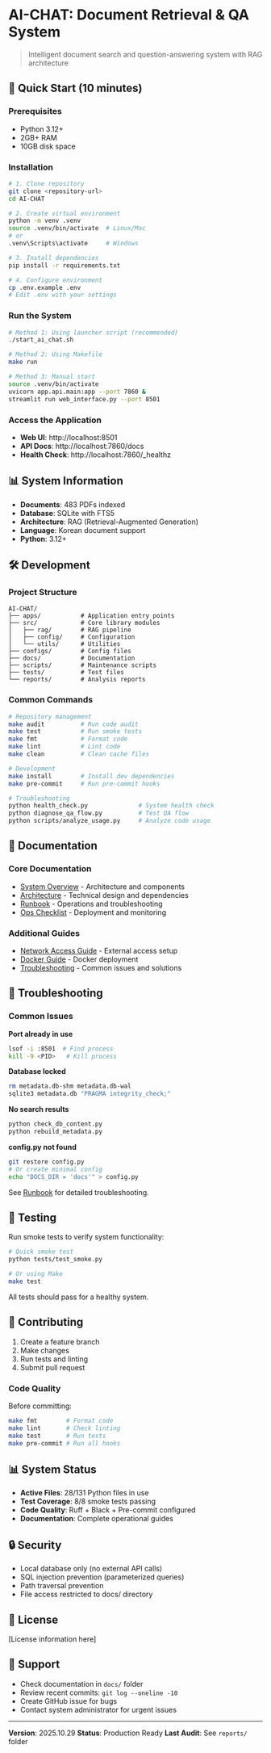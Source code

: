 # AI-CHAT: Document Retrieval & QA System

> Intelligent document search and question-answering system with RAG architecture

## 🚀 Quick Start (10 minutes)

### Prerequisites
- Python 3.12+
- 2GB+ RAM
- 10GB disk space

### Installation

```bash
# 1. Clone repository
git clone <repository-url>
cd AI-CHAT

# 2. Create virtual environment
python -m venv .venv
source .venv/bin/activate  # Linux/Mac
# or
.venv\Scripts\activate     # Windows

# 3. Install dependencies
pip install -r requirements.txt

# 4. Configure environment
cp .env.example .env
# Edit .env with your settings
```

### Run the System

```bash
# Method 1: Using launcher script (recommended)
./start_ai_chat.sh

# Method 2: Using Makefile
make run

# Method 3: Manual start
source .venv/bin/activate
uvicorn app.api.main:app --port 7860 &
streamlit run web_interface.py --port 8501
```

### Access the Application
- **Web UI**: http://localhost:8501
- **API Docs**: http://localhost:7860/docs
- **Health Check**: http://localhost:7860/_healthz

## 📊 System Information

- **Documents**: 483 PDFs indexed
- **Database**: SQLite with FTS5
- **Architecture**: RAG (Retrieval-Augmented Generation)
- **Language**: Korean document support
- **Python**: 3.12+

## 🛠️ Development

### Project Structure
```
AI-CHAT/
├── apps/           # Application entry points
├── src/            # Core library modules
│   ├── rag/        # RAG pipeline
│   ├── config/     # Configuration
│   └── utils/      # Utilities
├── configs/        # Config files
├── docs/           # Documentation
├── scripts/        # Maintenance scripts
├── tests/          # Test files
└── reports/        # Analysis reports
```

### Common Commands

```bash
# Repository management
make audit          # Run code audit
make test           # Run smoke tests
make fmt            # Format code
make lint           # Lint code
make clean          # Clean cache files

# Development
make install        # Install dev dependencies
make pre-commit     # Run pre-commit hooks

# Troubleshooting
python health_check.py              # System health check
python diagnose_qa_flow.py          # Test QA flow
python scripts/analyze_usage.py     # Analyze code usage
```


## 📖 Documentation

### Core Documentation
- [System Overview](docs/SYSTEM_OVERVIEW.md) - Architecture and components
- [Architecture](docs/ARCHITECTURE.md) - Technical design and dependencies
- [Runbook](docs/RUNBOOK.md) - Operations and troubleshooting
- [Ops Checklist](docs/OPS_CHECKLIST.md) - Deployment and monitoring

### Additional Guides
- [Network Access Guide](네트워크_접속_가이드.md) - External access setup
- [Docker Guide](DOCKER_사용법.md) - Docker deployment
- [Troubleshooting](문제해결.md) - Common issues and solutions

## 🔧 Troubleshooting

### Common Issues

**Port already in use**
```bash
lsof -i :8501  # Find process
kill -9 <PID>   # Kill process
```

**Database locked**
```bash
rm metadata.db-shm metadata.db-wal
sqlite3 metadata.db "PRAGMA integrity_check;"
```

**No search results**
```bash
python check_db_content.py
python rebuild_metadata.py
```

**config.py not found**
```bash
git restore config.py
# Or create minimal config
echo "DOCS_DIR = 'docs'" > config.py
```

See [Runbook](docs/RUNBOOK.md) for detailed troubleshooting.

## 🧪 Testing

Run smoke tests to verify system functionality:

```bash
# Quick smoke test
python tests/test_smoke.py

# Or using Make
make test
```

All tests should pass for a healthy system.

## 📝 Contributing

1. Create a feature branch
2. Make changes
3. Run tests and linting
4. Submit pull request

### Code Quality

Before committing:
```bash
make fmt        # Format code
make lint       # Check linting
make test       # Run tests
make pre-commit # Run all hooks
```

## 📊 System Status

- **Active Files**: 28/131 Python files in use
- **Test Coverage**: 8/8 smoke tests passing
- **Code Quality**: Ruff + Black + Pre-commit configured
- **Documentation**: Complete operational guides

## 🔒 Security

- Local database only (no external API calls)
- SQL injection prevention (parameterized queries)
- Path traversal prevention
- File access restricted to docs/ directory

## 📄 License

[License information here]

## 🤝 Support

- Check documentation in `docs/` folder
- Review recent commits: `git log --oneline -10`
- Create GitHub issue for bugs
- Contact system administrator for urgent issues

---

**Version**: 2025.10.29
**Status**: Production Ready
**Last Audit**: See `reports/` folder
